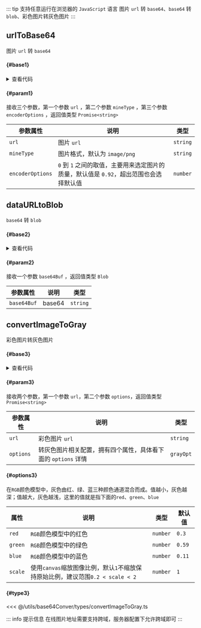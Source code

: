 <script setup>
import { useAddNumInOutlineLabel } from '../../.vitepress/utils/createElement.ts'
useAddNumInOutlineLabel(3)

import urlToBase64 from './urlToBase64.vue'
import dataURLtoBlob from './dataURLtoBlob.vue'
import convertImageToGray from './convertImageToGray.vue'
</script>

::: tip 支持任意运行在浏览器的 `JavaScript` 语言
图片 `url` 转 `base64`、`base64` 转 `blob`、彩色图片转灰色图片
:::

## urlToBase64

图片 `url` 转 `base64`

<div class="pure-border">

#### <divider-base /> {#base1}

<urlToBase64 />

<details>

<summary>查看代码</summary>

<<< @/utils/base64Conver/urlToBase64.vue

</details>

#### <divider-param /> {#param1}

接收三个参数，第一个参数 `url` ，第二个参数 `mineType` ，第三个参数 `encoderOptions` ，返回值类型 `Promise<string>`

| **参数属性**     | **说明**                                                                               | **类型** |
| ---------------- | -------------------------------------------------------------------------------------- | -------- |
| `url`            | 图片 `url`                                                                             | `string` |
| `mineType`       | 图片格式，默认为 `image/png`                                                           | `string` |
| `encoderOptions` | `0` 到 `1` 之间的取值，主要用来选定图片的质量，默认值是 `0.92`，超出范围也会选择默认值 | `number` |

</div>

## dataURLtoBlob

`base64` 转 `blob`

<div class="pure-border">

#### <divider-base /> {#base2}

<ClientOnly>
  <dataURLtoBlob />
</ClientOnly>

<details>

<summary>查看代码</summary>

<<< @/utils/base64Conver/dataURLtoBlob.vue

</details>

#### <divider-param /> {#param2}

接收一个参数 `base64Buf` ，返回值类型 `Blob`

| **参数属性** | **说明** | **类型** |
| ------------ | -------- | -------- |
| `base64Buf`  | base64   | `string` |

</div>

## convertImageToGray

彩色图片转灰色图片

<div class="pure-border">

#### <divider-base /> {#base3}

<ClientOnly>
  <convertImageToGray />
</ClientOnly>

<details>

<summary>查看代码</summary>

<<< @/utils/base64Conver/convertImageToGray.vue

</details>

#### <divider-param /> {#param3}

接收两个参数，第一个参数 `url`，第二个参数 `options`，返回值类型 `Promise<string>`

| **参数属性** | **说明**                                                      | **类型**  |
| ------------ | ------------------------------------------------------------- | --------- |
| `url`        | 彩色图片 `url`                                                | `string`  |
| `options`    | 转灰色图片相关配置，拥有四个属性，具体看下面的 `options` 详情 | `grayOpt` |

#### <divider-options /> {#options3}

在`RGB`颜色模型中，灰色由红、绿、蓝三种颜色通道混合而成。值越小，灰色越深；值越大，灰色越浅，这里的值就是指下面的`red`、`green`、`blue`

| **属性** | **说明**                                                                       | **类型** | **默认值** |
| -------- | ------------------------------------------------------------------------------ | -------- | ---------- |
| `red`    | `RGB`颜色模型中的红色                                                          | `number` | `0.3`      |
| `green`  | `RGB`颜色模型中的绿色                                                          | `number` | `0.59`     |
| `blue`   | `RGB`颜色模型中的蓝色                                                          | `number` | `0.11`     |
| `scale`  | 使用`canvas`缩放图像比例，默认`1`不缩放保持原始比例，建议范围`0.2 < scale < 2` | `number` | `1`        |

#### <divider-type /> {#type3}

<<< @/utils/base64Conver/types/convertImageToGray.ts

</div>

::: info 提示信息
在线图片地址需要支持跨域，服务器配置下允许跨域即可
:::
